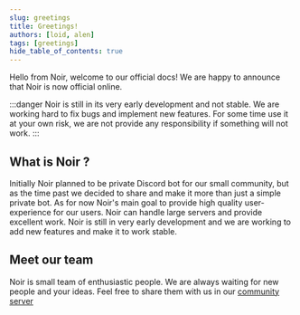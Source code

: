 ```yaml
---
slug: greetings
title: Greetings!
authors: [loid, alen]
tags: [greetings]
hide_table_of_contents: true
---
```


Hello from Noir, welcome to our official docs! We are happy to announce that Noir is now official online.

:::danger
Noir is still in its very early development and not stable. We are working hard to fix bugs and implement new features. For some time use it at your own risk, we are not provide any responsibility if something will not work.
:::

## What is Noir ?

Initially Noir planned to be private Discord bot for our small community, but as the time past we decided to share and make it more than just a simple private bot. As for now Noir's main goal to provide high quality user-experience for our users. Noir can handle large servers and provide excellent work. Noir is still in very early development and we are working to add new features and make it to work stable.

## Meet our team

Noir is small team of enthusiastic people. We are always waiting for new people and your ideas. Feel free to share them with us in our [community server](https://discord.gg/n4ywtU3F3p)
